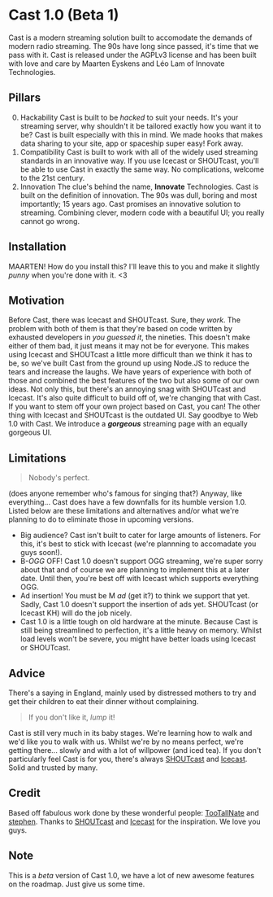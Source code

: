 Cast 1.0 (Beta 1)
================

Cast is a modern streaming solution built to accomodate the demands of modern radio streaming. The 90s have long since passed, it's time that we pass with it.
Cast is released under the AGPLv3 license and has been built with love and care by Maarten Eyskens and Léo Lam of Innovate Technologies.

Pillars
-------

0. Hackability
Cast is built to be _hacked_ to suit your needs. It's your streaming server, why shouldn't it be tailored exactly how you want it to be? Cast is built especially with this in mind. We made hooks that makes data sharing to your site, app or spaceship super easy! Fork away.
1. Compatibility
Cast is built to work with all of the widely used streaming standards in an innovative way. If you use Icecast or SHOUTcast, you'll be able to use Cast in exactly the same way. No complications, welcome to the 21st century.
2. Innovation
The clue's behind the name, **Innovate** Technologies. Cast is built on the definition of innovation. The 90s was dull, boring and most importantly; 15 years ago. Cast promises an innovative solution to streaming. Combining clever, modern code with a beautiful UI; you really cannot go wrong.

Installation
-------

MAARTEN! How do you install this? I'll leave this to you and make it slightly _punny_ when you're done with it. <3

Motivation
-------

Before Cast, there was Icecast and SHOUTcast. Sure, they _work_. The problem with both of them is that they're based on code written by exhausted developers in _you guessed it_, the nineties. This doesn't make either of them bad, it just means it may not be for everyone. This makes using Icecast and SHOUTcast a little more difficult than we think it has to be, so we've built Cast from the ground up using Node.JS to reduce the tears and increase the laughs. 
We have years of experience with both of those and combined the best features of the two but also some of our own ideas.
Not only this, but there's an annoying snag with SHOUTcast and Icecast. It's also quite difficult to build off of, we're changing that with Cast. If you want to stem off your own project based on Cast, you can!
The other thing with Icecast and SHOUTcast is the outdated UI. Say goodbye to Web 1.0 with Cast. We introduce a ***gorgeous*** streaming page with an equally gorgeous UI.

Limitations
-------

>Nobody's perfect.

(does anyone remember who's famous for singing that?) Anyway, like everything... Cast does have a few downfalls for its humble version 1.0. Listed below are these limitations and alternatives and/or what we're planning to do to eliminate those in upcoming versions.

* Big audience? Cast isn't built to cater for large amounts of listeners. For this, it's best to stick with Icecast (we're plannning to accomadate you guys soon!).
* B-_OGG_ OFF! Cast 1.0 doesn't support OGG streaming, we're super sorry about that and of course we are planning to implement this at a later date. Until then, you're best off with Icecast which supports everything OGG.
* Ad insertion! You must be M _ad_ (get it?) to think we support that yet. Sadly, Cast 1.0 doesn't support the insertion of ads yet. SHOUTcast (or Icecast KH) will do the job nicely.
* Cast 1.0 is a little tough on old hardware at the minute. Because Cast is still being streamlined to perfection, it's a little heavy on memory. Whilst load levels won't be severe, you might have better loads using Icecast or SHOUTcast.

Advice
-------

There's a saying in England, mainly used by distressed mothers to try and get their children to eat their dinner without complaining.
>If you don't like it, _lump_ it!

Cast is still very much in its baby stages. We're learning how to walk and we'd like you to walk with us. Whilst we're by no means perfect, we're getting there... slowly and with a lot of willpower (and iced tea).
If you don't particularly feel Cast is for you, there's always [SHOUTcast](http://shoutcast.com) and [Icecast](http://icecast.org). Solid and trusted by many.

Credit
-------

Based off fabulous work done by these wonderful people: [TooTallNate](https://github.com/tootallnate) and [stephen](https://gitub.com/stephen/nicercast). Thanks to [SHOUTcast](http://shoutcast.com) and [Icecast](http://icecast.org) for the inspiration. We love you guys.

Note
----
This is a *beta* version of Cast 1.0, we have a lot of new awesome features on the roadmap. Just give us some time. 